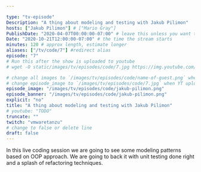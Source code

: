 ```yaml
---

type: "tv-episode"
Description: "A thing about modeling and testing with Jakub Pilimon"
hosts: ["Jakub Pilimon"] # ["Mario Gray"]
PublishDate: "2020-04-07T00:00:00-07:00" # leave this unless you want to schedule far ahead
Date: "2020-10-21T12:00:00-07:00" # the time the stream starts
minutes: 120 # approx length, estimate longer
aliases: ["/tv/code/7"] #redirect alias
episode: "7"
# Run this after the show is uploaded to youtube
# wget -O static/images/tv/episodes/code/7.jpg https://img.youtube.com/vi/TODO/mqdefault.jpg

# change all images to `/images/tv/episodes/code/name-of-guest.png` when created.
# change episode_image to `/images/tv/episodes/code/7.jpg` when YT uploaded.
episode_image: "/images/tv/episodes/code/jakub-pilimon.png"
episode_banner: "/images/tv/episodes/code/jakub-pilimon.png"
explicit: "no"
title: "A thing about modeling and testing with Jakub Pilimon"
# youtube: "TODO"
truncate: ""
twitch: "vmwaretanzu"
# change to false or delete line
draft: false
---
```


In this live coding session we are going to see some modeling patterns based on OOP approach. We are going to back it with unit testing done right and a splash of refactoring techniques.
